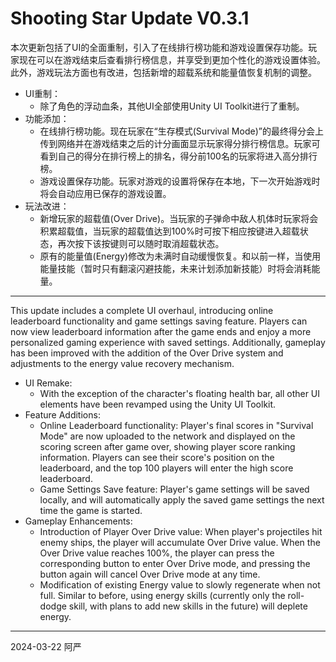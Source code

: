 # Shooting Star Update V0.3.1

本次更新包括了UI的全面重制，引入了在线排行榜功能和游戏设置保存功能。玩家现在可以在游戏结束后查看排行榜信息，并享受到更加个性化的游戏设置体验。此外，游戏玩法方面也有改进，包括新增的超载系统和能量值恢复机制的调整。

  - UI重制：
    - 除了角色的浮动血条，其他UI全部使用Unity UI Toolkit进行了重制。
  - 功能添加：
    - 在线排行榜功能。现在玩家在“生存模式(Survival Mode)”的最终得分会上传到网络并在游戏结束之后的计分画面显示玩家得分排行榜信息。玩家可看到自己的得分在排行榜上的排名，得分前100名的玩家将进入高分排行榜。
    - 游戏设置保存功能。玩家对游戏的设置将保存在本地，下一次开始游戏时将会自动应用已保存的游戏设置。
  - 玩法改进： 
    - 新增玩家的超载值(Over Drive)。当玩家的子弹命中敌人机体时玩家将会积累超载值，当玩家的超载值达到100%时可按下相应按键进入超载状态，再次按下该按键则可以随时取消超载状态。
    - 原有的能量值(Energy)修改为未满时自动缓慢恢复。和以前一样，当使用能量技能（暂时只有翻滚闪避技能，未来计划添加新技能）时将会消耗能量。

----

This update includes a complete UI overhaul, introducing online leaderboard functionality and game settings saving feature. Players can now view leaderboard information after the game ends and enjoy a more personalized gaming experience with saved settings. Additionally, gameplay has been improved with the addition of the Over Drive system and adjustments to the energy value recovery mechanism.

  - UI Remake:
    - With the exception of the character's floating health bar, all other UI elements have been revamped using the Unity UI Toolkit.
  - Feature Additions:
    - Online Leaderboard functionality: Player's final scores in "Survival Mode" are now uploaded to the network and displayed on the scoring screen after game over, showing player score ranking information. Players can see their score's position on the leaderboard, and the top 100 players will enter the high score leaderboard.
    - Game Settings Save feature: Player's game settings will be saved locally, and will automatically apply the saved game settings the next time the game is started.
  - Gameplay Enhancements:
    - Introduction of Player Over Drive value: When player's projectiles hit enemy ships, the player will accumulate Over Drive value. When the Over Drive value reaches 100%, the player can press the corresponding button to enter Over Drive mode, and pressing the button again will cancel Over Drive mode at any time.
    - Modification of existing Energy value to slowly regenerate when not full. Similar to before, using energy skills (currently only the roll-dodge skill, with plans to add new skills in the future) will deplete energy.

----

2024-03-22 阿严